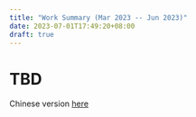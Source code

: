 ```yaml
---
title: "Work Summary (Mar 2023 -- Jun 2023)"
date: 2023-07-01T17:49:20+08:00
draft: true
---
```


# TBD

Chinese version [here](../zh-cn/work_2023_3-6/)
